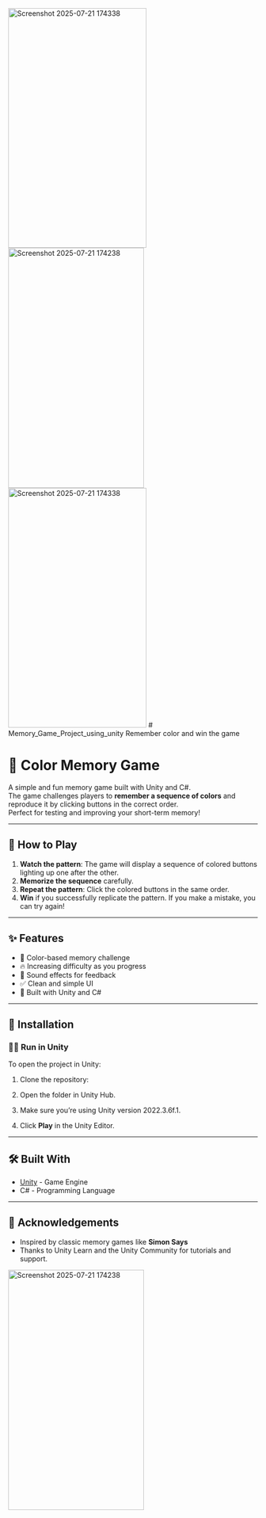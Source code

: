<img width="279" height="484" alt="Screenshot 2025-07-21 174338" src="https://github.com/user-attachments/assets/51fe8ebc-0b9b-4d4d-8ca7-71f38a8d2358" />
<img width="274" height="485" alt="Screenshot 2025-07-21 174238" src="https://github.com/user-attachments/assets/9ec2870a-2ec7-4904-aacb-7e66c37eb9cd" />
<img width="279" height="484" alt="Screenshot 2025-07-21 174338" src="https://github.com/user-attachments/assets/218a377a-9715-4f3f-8148-8ad5e9eaafca" />
# Memory_Game_Project_using_unity
Remember color and win the game



# 🎨 Color Memory Game

A simple and fun memory game built with Unity and C#.  
The game challenges players to **remember a sequence of colors** and reproduce it by clicking buttons in the correct order.  
Perfect for testing and improving your short-term memory!

---

## 📖 How to Play

1. **Watch the pattern**: The game will display a sequence of colored buttons lighting up one after the other.  
2. **Memorize the sequence** carefully.  
3. **Repeat the pattern**: Click the colored buttons in the same order.  
4. **Win** if you successfully replicate the pattern. If you make a mistake, you can try again!

---

## ✨ Features
- 🎨 Color-based memory challenge
- 🔥 Increasing difficulty as you progress
- 🎵 Sound effects for feedback
- ✅ Clean and simple UI
- 🚀 Built with Unity and C#


---

## 🚀 Installation


### 👨‍💻 Run in Unity
To open the project in Unity:
1. Clone the repository:
   
2. Open the folder in Unity Hub.
3. Make sure you’re using Unity version 2022.3.6f.1.
4. Click **Play** in the Unity Editor.

---

## 🛠️ Built With
- [Unity](https://unity.com/) - Game Engine
- C# - Programming Language

---


## 🙌 Acknowledgements
- Inspired by classic memory games like **Simon Says**
- Thanks to Unity Learn and the Unity Community for tutorials and support.

<img width="274" height="485" alt="Screenshot 2025-07-21 174238" src="https://github.com/user-attachments/assets/4a9203cc-04b1-47e0-8d6b-dfbbaa487e10" />

